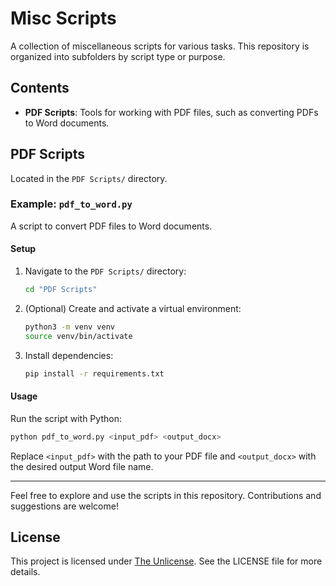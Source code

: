 # Misc Scripts

A collection of miscellaneous scripts for various tasks. This repository is organized into subfolders by script type or purpose.

## Contents

- **PDF Scripts**: Tools for working with PDF files, such as converting PDFs to Word documents.

## PDF Scripts

Located in the `PDF Scripts/` directory.

### Example: `pdf_to_word.py`
A script to convert PDF files to Word documents.

#### Setup
1. Navigate to the `PDF Scripts/` directory:
   ```bash
   cd "PDF Scripts"
   ```
2. (Optional) Create and activate a virtual environment:
   ```bash
   python3 -m venv venv
   source venv/bin/activate
   ```
3. Install dependencies:
   ```bash
   pip install -r requirements.txt
   ```

#### Usage
Run the script with Python:
```bash
python pdf_to_word.py <input_pdf> <output_docx>
```

Replace `<input_pdf>` with the path to your PDF file and `<output_docx>` with the desired output Word file name.

---

Feel free to explore and use the scripts in this repository. Contributions and suggestions are welcome! 

## License

This project is licensed under [The Unlicense](https://unlicense.org/). See the LICENSE file for more details. 